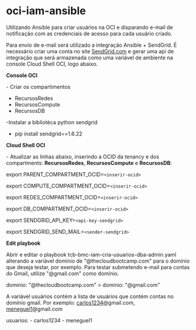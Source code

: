 # oci-iam-ansible
Utilizando Ansible para criar usuários na OCI e disparando e-mail de notificação com as credenciais de acesso para cada usuário criado.

Para envio de e-mail será utilizado a integração Ansible + SendGrid. É necessário criar uma conta no site [SendGrid.com](https://sendgrid.com/)  e gerar uma api de integração que será armazenada como uma variável de ambiente na console Cloud Shell OCI, logo abaixo.

**Console OCI**

\- Criar os compartimentos

- RecursosRedes
- RecursosCompute
- RecursosDB

-Instalar a bibliotéca python sendgrid

- pip install sendgrid==1.6.22

  

**Cloud Shell OCI**

\- Atualizar as linhas abaixo, inserindo a OCID da tenancy e dos compartments: **RecursosRedes**, **RecursosCompute** e **RecursosDB**:

export PARENT_COMPARTMENT_OCID=`<inserir-ocid>`

export COMPUTE_COMPARTMENT_OCID=`<inserir-ocid>`

export REDES_COMPARTMENT_OCID=`<inserir-ocid>`

export DB_COMPARTMENT_OCID=`<inserir-ocid>`

export SENDGRID_API_KEY=`<api-key-sendgrid>`

export SENDGRID_SEND_MAIL=`<sender-sendgrid>`



**Edit playbook**

Abrir e editar o playbook tcb-bmc-iam-cria-usuarios-dba-admin.yaml alterando a variável domínio de "@thecloudbootcamp.com" para o domínio que deseja testar, por exemplo. Para testar submetendo e-mail para contas do Gmail, utilize "@gmail.com" como domínio.

dominio: "@thecloudbootcamp.com" > dominio: "@gmail.com"

A variável usuários contém a lista de usuários que contém contas no domínio gmail. Por exemplo: <u>carlos1234</u>@gmail.com, <u>meneguel1</u>@gmail.com

usuarios:
      - carlos1234
            - meneguel1